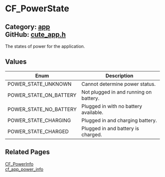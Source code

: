 # CF_PowerState

Category: [app](https://github.com/RandyGaul/cute_framework/blob/master/docs/api_reference?id=app)  
GitHub: [cute_app.h](https://github.com/RandyGaul/cute_framework/blob/master/include/cute_app.h)  
---

The states of power for the application.

## Values

Enum | Description
--- | ---
POWER_STATE_UNKNOWN | Cannot determine power status.
POWER_STATE_ON_BATTERY | Not plugged in and running on battery.
POWER_STATE_NO_BATTERY | Plugged in with no battery available.
POWER_STATE_CHARGING | Plugged in and charging battery.
POWER_STATE_CHARGED | Plugged in and battery is charged.

## Related Pages

[CF_PowerInfo](https://github.com/RandyGaul/cute_framework/blob/master/docs/app/cf_powerinfo.md)  
[cf_app_power_info](https://github.com/RandyGaul/cute_framework/blob/master/docs/app/cf_app_power_info.md)  

